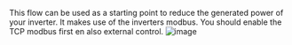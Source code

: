 This flow can be used as a starting point to reduce the generated power of your inverter.
It makes use of the inverters modbus. You should enable the TCP modbus first en also external control.
![image](https://github.com/hansvanlin/SMA-Tripower-5.0---Acitive-Power-Control/assets/108009649/70224486-1d30-4ba0-a450-6662912a9293)


